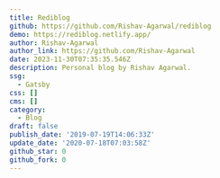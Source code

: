 ```yaml
---
title: Rediblog
github: https://github.com/Rishav-Agarwal/rediblog
demo: https://rediblog.netlify.app/
author: Rishav-Agarwal
author_link: https://github.com/Rishav-Agarwal
date: 2023-11-30T07:35:35.546Z
description: Personal blog by Rishav Agarwal.
ssg:
  - Gatsby
css: []
cms: []
category:
  - Blog
draft: false
publish_date: '2019-07-19T14:06:33Z'
update_date: '2020-07-18T07:03:58Z'
github_star: 0
github_fork: 0
---
```


